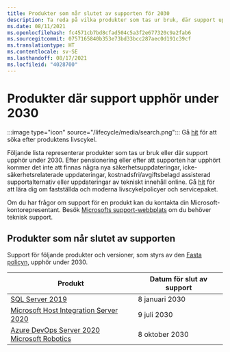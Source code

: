 ```yaml
---
title: Produkter som når slutet av supporten för 2030
description: Ta reda på vilka produkter som tas ur bruk, där support upphör eller går från mainstream support till utökad support under 2030.
ms.date: 08/11/2021
ms.openlocfilehash: fc4571cb7bd8cfad504c5a3f2e677320c9a2fab6
ms.sourcegitcommit: 0757165840b353e73bd33bcc287aec0d191c39cf
ms.translationtype: HT
ms.contentlocale: sv-SE
ms.lasthandoff: 08/17/2021
ms.locfileid: "4028700"
---
```

# <a name="products-ending-support-in-2030"></a>Produkter där support upphör under 2030

:::image type="icon" source="/lifecycle/media/search.png":::
Gå [hit](/lifecycle/products/) för att söka efter produktens livscykel.

Följande lista representerar produkter som tas ur bruk eller där support upphör under 2030. Efter pensionering eller efter att supporten har upphört kommer det inte att finnas några nya säkerhetsuppdateringar, icke-säkerhetsrelaterade uppdateringar, kostnadsfri/avgiftsbelagd assisterad supportalternativ eller uppdateringar av tekniskt innehåll online. Gå [hit](/lifecycle/overview/product-end-of-support-overview) för att lära dig om fastställda och moderna livscykelpolicyer och servicepaket.

Om du har frågor om support för en produkt kan du kontakta din Microsoft-kontorepresentant. Besök [Microsofts support-webbplats](https://support.microsoft.com/contactus/?ws=support) om du behöver teknisk support.





## <a name="products-reaching-end-of-support"></a>Produkter som når slutet av supporten

Support för följande produkter och versioner, som styrs av den [Fasta policyn](/lifecycle/policies/fixed), upphör under 2030.

| Produkt | Datum för slut av support |
| --- | --- |
| [SQL Server 2019](/lifecycle/products/sql-server-2019?branch=live)<br> | 8 januari 2030 |
| [Microsoft Host Integration Server 2020](/lifecycle/products/microsoft-host-integration-server-2020?branch=live)<br> | 9 juli 2030 |
| [Azure DevOps Server 2020](/lifecycle/products/azure-devops-server-2020?branch=live)<br>[Microsoft Robotics](/lifecycle/products/microsoft-robotics?branch=live)<br> | 8 oktober 2030 |


